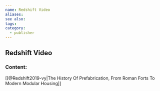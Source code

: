 ```yaml
---
name: Redshift Video
aliases:
see also:
tags:
category:
  - publisher
---
```


## Redshift Video

### Content:
[[@Redshift2019-vy|The History Of Prefabrication, From Roman Forts To Modern Modular Housing]]
